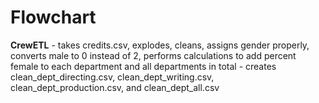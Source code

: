 # Flowchart

**CrewETL**
	- takes credits.csv, explodes, cleans, assigns gender properly, converts male to 0 instead of 2, performs calculations to add percent female to each department and all departments in total
        - creates clean_dept_directing.csv, clean_dept_writing.csv, clean_dept_production.csv, and clean_dept_all.csv








